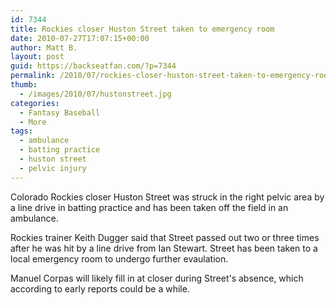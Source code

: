 ```yaml
---
id: 7344
title: Rockies closer Huston Street taken to emergency room
date: 2010-07-27T17:07:15+00:00
author: Matt B.
layout: post
guid: https://backseatfan.com/?p=7344
permalink: /2010/07/rockies-closer-huston-street-taken-to-emergency-room/
thumb:
  - /images/2010/07/hustonstreet.jpg
categories:
  - Fantasy Baseball
  - More
tags:
  - ambulance
  - batting practice
  - huston street
  - pelvic injury
---
```


<div class="entry">
  <p>
    Colorado Rockies closer Huston Street was struck in the right pelvic area by a line drive in batting practice and has been taken off the field in an ambulance.
  </p>

  <p>
    Rockies trainer Keith Dugger said that Street passed out two or three times after he was hit by a line drive from Ian Stewart. Street has been taken to a local emergency room to undergo further evaulation.
  </p>

  <p>
    Manuel Corpas will likely fill in at closer during Street's absence, which according to early reports could be a while.
  </p>
</div>
